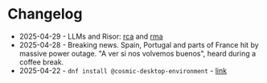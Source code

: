 # Changelog

* 2025-04-29 - LLMs and Risor: [rca](https://github.com/rubiojr/rca) and [rma](https://github.com/rubiojr/rma)
* 2025-04-28 - Breaking news. Spain, Portugal and parts of France hit by massive power outage. "A ver si nos volvemos buenos", heard during a coffee break.
* 2025-04-22 - `dnf install @cosmic-desktop-environment` - [link](https://fedoraproject.org/wiki/Changes/FedoraCOSMIC#How_To_Test)

